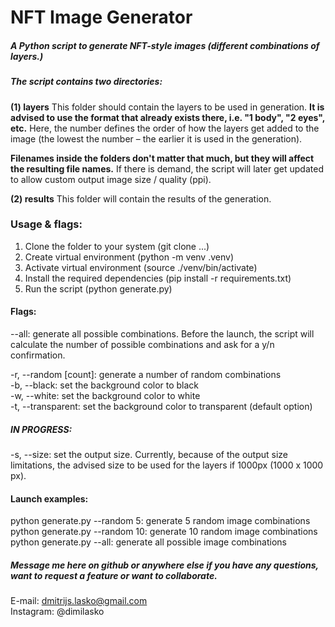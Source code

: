 
# NFT Image Generator

##### A Python script to generate NFT-style images (different combinations of layers.)

##### The script contains two directories:

**(1) layers**
This folder should contain the layers to be used in generation.
**It is advised to use the format that already exists there, i.e. "1 body", "2 eyes", etc.**
Here, the number defines the order of how the layers get added to the image (the lowest the number – the earlier it is used in the generation).

**Filenames inside the folders don't matter that much, but they will affect the resulting file names.**
If there is demand, the script will later get updated to allow custom output image size / quality (ppi).

  

**(2) results**
This folder will contain the results of the generation.

  

### Usage & flags:

1) Clone the folder to your system (git clone ...)
2) Create virtual environment (python -m venv .venv)
3) Activate virtual environment (source ./venv/bin/activate)
4) Install the required dependencies (pip install -r requirements.txt)
5) Run the script (python generate.py)


#### Flags:

--all: generate all possible combinations. Before the launch, the script will calculate the number of possible combinations and ask for a y/n confirmation.

-r, --random [count]: generate a number of random combinations	\
-b, --black: set the background color to black	\
-w, --white: set the background color to white	\
-t, --transparent: set the background color to transparent (default option)

##### IN PROGRESS:

-s, --size: set the output size.
Currently, because of the output size limitations, the advised size to be used for the layers if 1000px (1000 x 1000 px).


#### Launch examples:

python generate.py --random 5: generate 5 random image combinations \
python generate.py --random 10: generate 10 random image combinations \
python generate.py --all: generate all possible image combinations

##### Message me here on github or anywhere else if you have any questions, want to request a feature or want to collaborate.
E-mail: dmitrijs.lasko@gmail.com \
Instagram: @dimilasko

